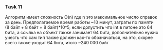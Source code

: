 ### Task 11
Алгоритм имеет сложность O(n) где n это максимальное число справок за день. Предполагаемое время работы ~10 минут,
затраты по памяти (8 байт + 8 байт + 8 байт)*10^5, если допустить что int в питоне это 64 бита, а ссылка на объект также занимает 64 бита,
дополнительно нужно учесть что сам тип также должен как-то обозначаться, на это, скорее всего также уходит 64 бита,
итого ~240 000 байт